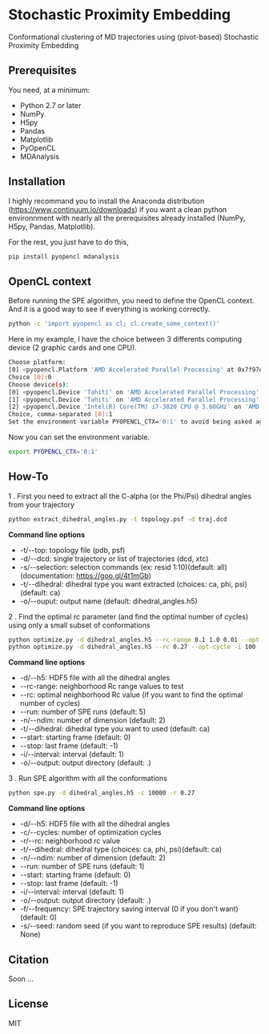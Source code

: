 # Stochastic Proximity Embedding
Conformational clustering of MD trajectories using (pivot-based) Stochastic Proximity Embedding

## Prerequisites

You need, at a minimum:

* Python 2.7 or later
* NumPy
* H5py
* Pandas
* Matplotlib
* PyOpenCL
* MDAnalysis

## Installation

I highly recommand you to install the Anaconda distribution (https://www.continuum.io/downloads) if you want a clean python environnment with nearly all the prerequisites already installed (NumPy, H5py, Pandas, Matplotlib).

For the rest, you just have to do this,
```bash
pip install pyopencl mdanalysis
```

## OpenCL context

Before running the SPE algorithm, you need to define the OpenCL context. And it is a good way to see if everything is working correctly.

```bash
python -c 'import pyopencl as cl; cl.create_some_context()'
```

Here in my example, I have the choice between 3 differents computing device (2 graphic cards and one CPU). 

```bash
Choose platform:
[0] <pyopencl.Platform 'AMD Accelerated Parallel Processing' at 0x7f97e96a8430>
Choice [0]:0
Choose device(s):
[0] <pyopencl.Device 'Tahiti' on 'AMD Accelerated Parallel Processing' at 0x1e18a30>
[1] <pyopencl.Device 'Tahiti' on 'AMD Accelerated Parallel Processing' at 0x254a110>
[2] <pyopencl.Device 'Intel(R) Core(TM) i7-3820 CPU @ 3.60GHz' on 'AMD Accelerated Parallel Processing' at 0x21d0300>
Choice, comma-separated [0]:1
Set the environment variable PYOPENCL_CTX='0:1' to avoid being asked again.
```

Now you can set the environment variable.

```bash
export PYOPENCL_CTX='0:1'
```

## How-To

1 . First you need to extract all the C-alpha (or the Phi/Psi) dihedral angles from your trajectory
```bash
python extract_dihedral_angles.py -t topology.psf -d traj.dcd
```
**Command line options**
* -t/--top: topology file (pdb, psf)
* -d/--dcd: single trajectory or list of trajectories (dcd, xtc)
* -s/--selection: selection commands (ex: resid 1:10)(default: all)(documentation: https://goo.gl/4t1mGb)
* -t/--dihedral: dihedral type you want extracted (choices: ca, phi, psi)(default: ca)
* -o/--ouput: output name (default: dihedral_angles.h5)

2 . Find the optimal rc parameter (and find the optimal number of cycles) using only a small subset of conformations
```bash
python optimize.py -d dihedral_angles.h5 --rc-range 0.1 1.0 0.01 --opt-rc -i 100
python optimize.py -d dihedral_angles.h5 --rc 0.27 --opt-cycle -i 100
```

**Command line options**
* -d/--h5: HDF5 file with all the dihedral angles
* --rc-range: neighborhood Rc range values to test
* --rc: optimal neighborhood Rc value (if you want to find the optimal number of cycles)
* --run: number of SPE runs (default: 5)
* -n/--ndim: number of dimension (default: 2)
* -t/--dihedral: dihedral type you want to used (default: ca)
* --start: starting frame (default: 0)
* --stop: last frame (default: -1)
* -i/--interval: interval (default: 1)
* -o/--output: output directory (default: .)

3 . Run SPE algorithm with all the conformations
```bash
python spe.py -d dihedral_angles.h5 -c 10000 -r 0.27
```

**Command line options**
* -d/--h5: HDF5 file with all the dihedral angles
* -c/--cycles: number of optimization cycles
* -r/--rc: neighborhood rc value
* -t/--dihedral: dihedral type (choices: ca, phi, psi)(default: ca)
* -n/--ndim: number of dimension (default: 2)
* --run: number of SPE runs (default: 1)
* --start: starting frame (default: 0)
* --stop: last frame (default: -1)
* -i/--interval: interval (default: 1)
* -o/--output: output directory (default: .)
* -f/--frequency: SPE trajectory saving interval (0 if you don't want)(default: 0)
* -s/--seed: random seed (if you want to reproduce SPE results) (default: None)

## Citation
Soon ...

## License
MIT